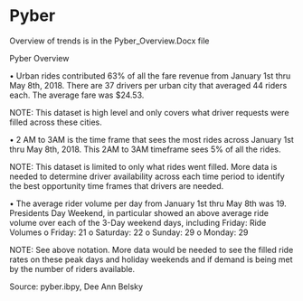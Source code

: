 # Pyber

Overview of trends is in the Pyber_Overview.Docx file

Pyber Overview

•	Urban rides contributed 63% of all the fare revenue from January 1st  thru May 8th, 2018.  There are 37 drivers per urban city that averaged 44 riders each.  The average fare was $24.53.

NOTE:  This dataset is high level and only covers what driver requests were filled across these cities.  
  
•	2 AM to 3AM is the time frame that sees the most rides across January 1st thru May 8th, 2018.  This 2AM to 3AM timeframe sees 5% of all the rides.

NOTE:  This dataset is limited to only what rides went filled.  More data is needed to determine driver availability across each time period to identify the best opportunity time frames that drivers are needed.

•	The average rider volume per day from January 1st  thru May 8th was 19.  Presidents Day Weekend, in particular showed an above average ride volume over each of the 3-Day weekend days, including Friday:
Ride Volumes
o	Friday:           21
o	Saturday:         22
o	Sunday:           29
o	Monday:           29

NOTE:  See above notation.  More data would be needed to see the filled ride rates on these peak days and holiday weekends and if demand is being met by the number of riders available.

Source:  pyber.ibpy, Dee Ann Belsky

